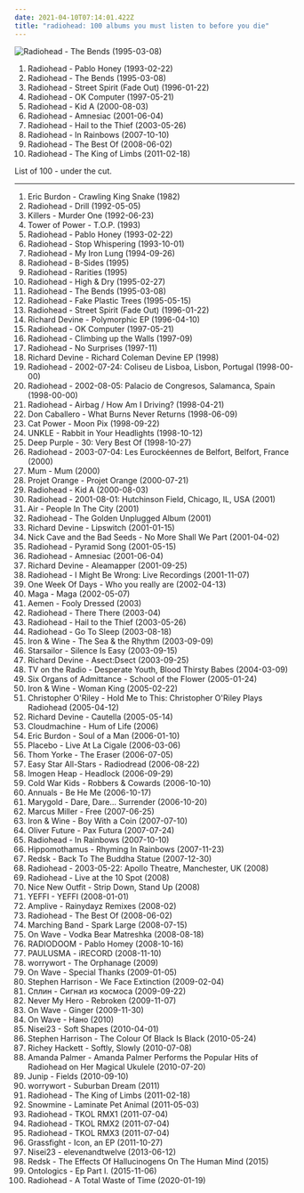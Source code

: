 ```yaml
---
date: 2021-04-10T07:14:01.422Z
title: "radiohead: 100 albums you must listen to before you die"
---
```

![Radiohead - The Bends (1995-03-08)](http://coverartarchive.org/release/42b46c84-2359-326a-87ee-bb056bd300c8/17814801695-500.jpg "Radiohead - The Bends (1995-03-08)")
<ol class="albums">
<li data-cover="https://img.discogs.com/xqf09tHFSiPR9_WfaJUpGLq_MFw=/fit-in/485x484/filters:strip_icc():format(jpeg):mode_rgb():quality(90)/discogs-images/R-2660270-1433472219-9062.jpeg.jpg" data-tags="alternative rock, rock" role="button">Radiohead - Pablo Honey (1993-02-22)</li>
<li data-cover="http://coverartarchive.org/release/42b46c84-2359-326a-87ee-bb056bd300c8/17814801695-500.jpg" data-tags="alternative rock, radiohead, rock" role="button">Radiohead - The Bends (1995-03-08)</li>
<li data-cover="https://img.discogs.com/ETn1Oxqi2diFlex2Qo6tCPRtAaM=/fit-in/599x526/filters:strip_icc():format(jpeg):mode_rgb():quality(90)/discogs-images/R-1818272-1264395745.jpeg.jpg" data-tags="radiohead" role="button">Radiohead - Street Spirit (Fade Out) (1996-01-22)</li>
<li data-cover="https://img.discogs.com/tqXnYlfINIcvurh1bdGgRyyXGy0=/fit-in/321x318/filters:strip_icc():format(jpeg):mode_rgb():quality(90)/discogs-images/R-3710459-1342392164-1799.jpeg.jpg" data-tags="alternative rock, alternative" role="button">Radiohead - OK Computer (1997-05-21)</li>
<li data-cover="http://coverartarchive.org/release/b13f061a-bd3c-3aaf-9a60-64a0c6f7aee5/2563832918-500.jpg" data-tags="electronic, alternative, experimental" role="button">Radiohead - Kid A (2000-08-03)</li>
<li data-cover="http://coverartarchive.org/release/d3f9b159-8eeb-4820-a258-19cc1ebfc770/7629533443-500.jpg" data-tags="alternative, electronic, experimental" role="button">Radiohead - Amnesiac (2001-06-04)</li>
<li data-cover="http://coverartarchive.org/release/60f36c0c-cdcc-34e5-a055-bc3c1843140d/6496042557-500.jpg" data-tags="alternative rock, alternative" role="button">Radiohead - Hail to the Thief (2003-05-26)</li>
<li data-cover="http://coverartarchive.org/release/ea92a194-2d60-35c7-9d56-0e1dba20cd45/8141643246-500.jpg" data-tags="alternative, alternative rock" role="button">Radiohead - In Rainbows (2007-10-10)</li>
<li data-cover="http://coverartarchive.org/release/af8722d8-6248-4b9c-9d30-2183eafa2ed9/7955669731-500.jpg" data-tags="rock, alternative, alternative rock, indie" role="button">Radiohead - The Best Of (2008-06-02)</li>
<li data-cover="http://coverartarchive.org/release/5c545925-f48c-3d5b-b448-23a25f9ec048/5554295701-500.jpg" data-tags="electronic, experimental, alternative" role="button">Radiohead - The King of Limbs (2011-02-18)</li>
</ol>
List of 100 - under the cut.
<!-- more -->

_________________

<ol class="albums">
<li data-cover="https://img.discogs.com/qeLxhnGlYA0cnuU3CKQL6ru7hMI=/fit-in/600x450/filters:strip_icc():format(jpeg):mode_rgb():quality(90)/discogs-images/R-6474715-1422720548-7289.jpeg.jpg" data-tags="classic rock, blues rock, rock" role="button">
Eric Burdon - Crawling King Snake (1982)
</li>
<li data-cover="https://img.discogs.com/DESaXZsdFnR9kDuSorE00vSnTO8=/fit-in/382x389/filters:strip_icc():format(jpeg):mode_rgb():quality(90)/discogs-images/R-3659278-1372517953-6452.jpeg.jpg" data-tags="radiohead" role="button">
Radiohead - Drill (1992-05-05)
</li>
<li data-cover="https://img.discogs.com/j7J75wR0IU3XD5s6NMFad42CGcY=/fit-in/591x591/filters:strip_icc():format(jpeg):mode_rgb():quality(90)/discogs-images/R-815832-1363387656-2931.jpeg.jpg" data-tags="heavy metal" role="button">
Killers - Murder One (1992-06-23)
</li>
<li data-cover="http://coverartarchive.org/release/baabb4d7-6005-4cb8-af6a-39a43e095e36/15248566750-500.jpg" data-tags="funk, soul" role="button">
Tower of Power - T.O.P. (1993)
</li>
<li data-cover="https://img.discogs.com/xqf09tHFSiPR9_WfaJUpGLq_MFw=/fit-in/485x484/filters:strip_icc():format(jpeg):mode_rgb():quality(90)/discogs-images/R-2660270-1433472219-9062.jpeg.jpg" data-tags="alternative rock, rock" role="button">
Radiohead - Pablo Honey (1993-02-22)
</li>
<li data-cover="http://coverartarchive.org/release/b6c9aec5-16d0-494f-9ca6-0b6b49221bfc/10359743249-500.jpg" data-tags="rock, radiohead" role="button">
Radiohead - Stop Whispering (1993-10-01)
</li>
<li data-cover="http://coverartarchive.org/release/13c58395-5df0-4db3-8513-5c2d87bfbd7c/10359692033-500.jpg" data-tags="alternative rock, rock" role="button">
Radiohead - My Iron Lung (1994-09-26)
</li>
<li data-cover="http://coverartarchive.org/release/32c97a47-436c-4d06-9924-519051421538/15257917190-500.jpg" data-tags="radiohead, no radiohead radio, forgotten, alternative choice, rockshit, cadfinem, cadfinem best, radiohead and others" role="button">
Radiohead - B-Sides (1995)
</li>
<li data-cover="https://img.discogs.com/DESaXZsdFnR9kDuSorE00vSnTO8=/fit-in/382x389/filters:strip_icc():format(jpeg):mode_rgb():quality(90)/discogs-images/R-3659278-1372517953-6452.jpeg.jpg" data-tags="electronica, melancholic, radiohead, alternative choice, grade 10" role="button">
Radiohead - Rarities (1995)
</li>
<li data-cover="http://coverartarchive.org/release/f3954aa9-d99a-45ef-a89d-c821c6df1ab0/7465882312-500.jpg" data-tags="alternative, radiohead" role="button">
Radiohead - High & Dry (1995-02-27)
</li>
<li data-cover="http://coverartarchive.org/release/42b46c84-2359-326a-87ee-bb056bd300c8/17814801695-500.jpg" data-tags="alternative rock, radiohead, rock" role="button">
Radiohead - The Bends (1995-03-08)
</li>
<li data-cover="http://coverartarchive.org/release/64859326-ec63-4157-8744-b3341ba90b50/18015734353-500.jpg" data-tags="indie" role="button">
Radiohead - Fake Plastic Trees (1995-05-15)
</li>
<li data-cover="https://img.discogs.com/ETn1Oxqi2diFlex2Qo6tCPRtAaM=/fit-in/599x526/filters:strip_icc():format(jpeg):mode_rgb():quality(90)/discogs-images/R-1818272-1264395745.jpeg.jpg" data-tags="radiohead" role="button">
Radiohead - Street Spirit (Fade Out) (1996-01-22)
</li>
<li data-cover="https://img.discogs.com/Ejrt6DqevHNLWrrotyce08SQi9s=/fit-in/307x307/filters:strip_icc():format(jpeg):mode_rgb():quality(90)/discogs-images/R-38757-1099510309.jpg.jpg" data-tags="hip-hop, electronic, electronica, trip-hop, indie, jazz, rock, japanese, instrumental, punk, alternative, reggae, hardcore, emo, folk, ambient, experimental, indie rock, downtempo, dub, electro, dark, industrial, experimental techno, blues, techno, ska, abstract, warp, idm, glitch, drum and bass, avant-garde, american, acid, detroit, john coltrane, insane, avantgarde, punk rock, warp records, rephlex, bpitch control, illbient, complex, radiohead, breakcore, drill and bass, roots reggae, manic street preachers, genesis, electronic music, the knife, m83, skam, atlanta, swans, the mountain goats, patrick wolf, camel, kent, current 93, avant, drill n bass, blipp, melvins, john zorn, king crimson, the residents, acid techno, opeth, experimental electronic, kayo dot, nest, charles mingus, boris, drift, cunninlynguists, ornette coleman, sigur rós, agalloch, ulver, jan johansson, minimal noise, the legendary pink dots, van der graaf generator, magma, gentle giant, bo hansson, 5ive, tenhi, devil doll, blut aus nord, richard devine, alcest, genghis tron, drudkh" role="button">
Richard Devine - Polymorphic EP (1996-04-10)
</li>
<li data-cover="https://img.discogs.com/tqXnYlfINIcvurh1bdGgRyyXGy0=/fit-in/321x318/filters:strip_icc():format(jpeg):mode_rgb():quality(90)/discogs-images/R-3710459-1342392164-1799.jpeg.jpg" data-tags="alternative rock, alternative" role="button">
Radiohead - OK Computer (1997-05-21)
</li>
<li data-cover="https://img.discogs.com/nmgULGtkU1_pKIP1PjRWeKOP1W0=/fit-in/600x539/filters:strip_icc():format(jpeg):mode_rgb():quality(90)/discogs-images/R-9285184-1477947552-3624.jpeg.jpg" data-tags="rock, radiohead, no radiohead radio, ok computer, pans selection, climbing up the walls-radiohead, climbing up the walls" role="button">
Radiohead - Climbing up the Walls (1997-09)
</li>
<li data-cover="https://img.discogs.com/MN8arfhP3HiB4aptn1_2k00vhzc=/fit-in/600x934/filters:strip_icc():format(jpeg):mode_rgb():quality(90)/discogs-images/R-739418-1427238173-4137.jpeg.jpg" data-tags="radiohead" role="button">
Radiohead - No Surprises (1997-11)
</li>
<li data-cover="http://coverartarchive.org/release/7a335601-4fcb-470f-84a6-ede4080a9e52/8250763843-500.jpg" data-tags="hip-hop, electronic, electronica, trip-hop, indie, jazz, rock, japanese, instrumental, punk, alternative, reggae, hardcore, emo, folk, ambient, experimental, indie rock, downtempo, dub, electro, dark, industrial, experimental techno, blues, techno, ska, abstract, warp, idm, glitch, drum and bass, avant-garde, american, acid, detroit, john coltrane, insane, avantgarde, punk rock, warp records, rephlex, bpitch control, illbient, complex, radiohead, breakcore, drill and bass, roots reggae, manic street preachers, genesis, electronic music, the knife, m83, skam, atlanta, swans, the mountain goats, patrick wolf, camel, kent, current 93, avant, drill n bass, blipp, melvins, john zorn, king crimson, the residents, acid techno, opeth, experimental electronic, kayo dot, nest, charles mingus, boris, drift, cunninlynguists, ornette coleman, sigur rós, agalloch, ulver, jan johansson, minimal noise, the legendary pink dots, van der graaf generator, magma, gentle giant, bo hansson, 5ive, tenhi, devil doll, blut aus nord, richard devine, alcest, genghis tron, drudkh" role="button">
Richard Devine - Richard Coleman Devine EP (1998)
</li>
<li data-cover="https://img.discogs.com/5Z1-0HwawuBe2UUBZiH1dCzXHgE=/fit-in/280x500/filters:strip_icc():format(jpeg):mode_rgb():quality(90)/discogs-images/R-1395704-1359314565-1413.jpeg.jpg" data-tags="radiohead" role="button">
Radiohead - 2002-07-24: Coliseu de Lisboa, Lisbon, Portugal (1998-00-00)
</li>
<li data-cover="https://img.discogs.com/5Z1-0HwawuBe2UUBZiH1dCzXHgE=/fit-in/280x500/filters:strip_icc():format(jpeg):mode_rgb():quality(90)/discogs-images/R-1395704-1359314565-1413.jpeg.jpg" data-tags="rock, alternative rock, radiohead, britrock" role="button">
Radiohead - 2002-08-05: Palacio de Congresos, Salamanca, Spain (1998-00-00)
</li>
<li data-cover="http://coverartarchive.org/release/9b69cc24-f015-4e5f-bef1-3518c46611ca/8119666422-500.jpg" data-tags="alternative, 90s" role="button">
Radiohead - Airbag / How Am I Driving? (1998-04-21)
</li>
<li data-cover="http://coverartarchive.org/release/7e5af94a-6e11-4bb4-99ba-177d322027fa/16110487955-500.jpg" data-tags="math rock, instrumental" role="button">
Don Caballero - What Burns Never Returns (1998-06-09)
</li>
<li data-cover="http://coverartarchive.org/release/5d58d210-a58c-4532-a2f5-54c6001a063d/12639050704-500.jpg" data-tags="90s, indie, mellow" role="button">
Cat Power - Moon Pix (1998-09-22)
</li>
<li data-cover="http://coverartarchive.org/release/04af477c-150b-36e0-a85d-f3019bd719d3/4530772028-500.jpg" data-tags="electronic, trip-hop" role="button">
UNKLE - Rabbit in Your Headlights (1998-10-12)
</li>
<li data-cover="https://img.discogs.com/4cLrRtJRN_lbvAoEKln8f-AmfhM=/fit-in/600x600/filters:strip_icc():format(jpeg):mode_rgb():quality(90)/discogs-images/R-13211906-1550027996-1166.jpeg.jpg" data-tags="hard rock, rock, compilation" role="button">
Deep Purple - 30: Very Best Of (1998-10-27)
</li>
<li data-cover="https://img.discogs.com/9j-Ngm5-qgghV-8QRJgIczgYD84=/fit-in/220x220/filters:strip_icc():format(jpeg):mode_rgb():quality(90)/discogs-images/R-923134-1173223576.jpeg.jpg" data-tags="radiohead" role="button">
Radiohead - 2003-07-04: Les Eurockéennes de Belfort, Belfort, France (2000)
</li>
<li data-cover="http://coverartarchive.org/release/5680b7dc-345a-4163-b68e-02af27f19a44/3956533827-500.jpg" data-tags="electronic" role="button">
Mum - Mum (2000)
</li>
<li data-cover="http://coverartarchive.org/release/cbf753f0-6800-422c-a0d6-e8013174117f/6641335192-500.jpg" data-tags="indie rock, radiohead, québec" role="button">
Projet Orange - Projet Orange (2000-07-21)
</li>
<li data-cover="http://coverartarchive.org/release/b13f061a-bd3c-3aaf-9a60-64a0c6f7aee5/2563832918-500.jpg" data-tags="electronic, alternative, experimental" role="button">
Radiohead - Kid A (2000-08-03)
</li>
<li data-cover="https://img.discogs.com/aMfrgIHonHhRUUgTvtF04wBrh3g=/fit-in/600x926/filters:strip_icc():format(jpeg):mode_rgb():quality(90)/discogs-images/R-12883754-1543794879-7157.jpeg.jpg" data-tags="radiohead" role="button">
Radiohead - 2001-08-01: Hutchinson Field, Chicago, IL, USA (2001)
</li>
<li data-cover="http://coverartarchive.org/release/0ecfd5df-71b2-4b52-b89d-101328abbaa2/1149258809-500.jpg" data-tags="electronic, french, ambient, radiohead" role="button">
Air - People In The City (2001)
</li>
<li data-cover="http://coverartarchive.org/release/37536e72-7cda-4ad8-bda4-38585f801d48/2026828569-500.jpg" data-tags="radiohead" role="button">
Radiohead - The Golden Unplugged Album (2001)
</li>
<li data-cover="http://coverartarchive.org/release/a8055549-5554-3436-8431-f65f91d919c7/22629300349-500.jpg" data-tags="idm" role="button">
Richard Devine - Lipswitch (2001-01-15)
</li>
<li data-cover="http://coverartarchive.org/release/e1612bf7-fed9-423b-bfd2-2fc73943b87a/1261394607-500.jpg" data-tags="00s, singer-songwriter, melancholy" role="button">
Nick Cave and the Bad Seeds - No More Shall We Part (2001-04-02)
</li>
<li data-cover="https://via.placeholder.com/450" data-tags="radiohead" role="button">
Radiohead - Pyramid Song (2001-05-15)
</li>
<li data-cover="http://coverartarchive.org/release/d3f9b159-8eeb-4820-a258-19cc1ebfc770/7629533443-500.jpg" data-tags="alternative, electronic, experimental" role="button">
Radiohead - Amnesiac (2001-06-04)
</li>
<li data-cover="http://coverartarchive.org/release/a9487690-07a2-4401-bab8-b5d614ee7ef9/2570949772-500.jpg" data-tags="electronica, ambient, idm" role="button">
Richard Devine - Aleamapper (2001-09-25)
</li>
<li data-cover="https://via.placeholder.com/450" data-tags="live" role="button">
Radiohead - I Might Be Wrong: Live Recordings (2001-11-07)
</li>
<li data-cover="https://via.placeholder.com/450" data-tags="rock, female vocalists, christian, irish, singer songwriter" role="button">
One Week Of Days - Who you really are (2002-04-13)
</li>
<li data-cover="http://coverartarchive.org/release/f5d09eba-bc7f-4448-951b-b462dcf89447/16300977644-500.jpg" data-tags="indie, radiohead, wintercase 08, favorite albums 2002, spanish favorites xxi" role="button">
Maga - Maga (2002-05-07)
</li>
<li data-cover="https://img.discogs.com/htpLwIjkl-QrT6hFY5yCjm38_nM=/fit-in/600x596/filters:strip_icc():format(jpeg):mode_rgb():quality(90)/discogs-images/R-1592420-1230827313.jpeg.jpg" data-tags="indie, rock, alternative, alternative rock, britpop" role="button">
Aemen - Fooly Dressed (2003)
</li>
<li data-cover="https://img.discogs.com/HJ-H-bugTIdIHo_--kU1U46Lb7Q=/fit-in/600x594/filters:strip_icc():format(jpeg):mode_rgb():quality(90)/discogs-images/R-144322-1496368969-8848.jpeg.jpg" data-tags="radiohead" role="button">
Radiohead - There There (2003-04)
</li>
<li data-cover="http://coverartarchive.org/release/60f36c0c-cdcc-34e5-a055-bc3c1843140d/6496042557-500.jpg" data-tags="alternative rock, alternative" role="button">
Radiohead - Hail to the Thief (2003-05-26)
</li>
<li data-cover="https://img.discogs.com/MN8arfhP3HiB4aptn1_2k00vhzc=/fit-in/600x934/filters:strip_icc():format(jpeg):mode_rgb():quality(90)/discogs-images/R-739418-1427238173-4137.jpeg.jpg" data-tags="radiohead" role="button">
Radiohead - Go To Sleep (2003-08-18)
</li>
<li data-cover="http://coverartarchive.org/release/cecb3113-768b-4d15-b55c-e6dc68e959e3/20751703403-500.jpg" data-tags="folk" role="button">
Iron & Wine - The Sea & the Rhythm (2003-09-09)
</li>
<li data-cover="https://img.discogs.com/jrWVzobDRoF5M8iFRO0_ha-z8PQ=/fit-in/600x592/filters:strip_icc():format(jpeg):mode_rgb():quality(90)/discogs-images/R-434193-1482085620-7376.jpeg.jpg" data-tags="britpop, indie rock" role="button">
Starsailor - Silence Is Easy (2003-09-15)
</li>
<li data-cover="http://coverartarchive.org/release/547b4ef2-493e-40ab-84e8-fe7e482fe152/2570952366-500.jpg" data-tags="glitch, idm" role="button">
Richard Devine - Asect:Dsect (2003-09-25)
</li>
<li data-cover="http://coverartarchive.org/release/f9cafd68-0169-4480-8d12-8583375bc173/13899396319-500.jpg" data-tags="indie rock" role="button">
TV on the Radio - Desperate Youth, Blood Thirsty Babes (2004-03-09)
</li>
<li data-cover="http://coverartarchive.org/release/d6d5ba16-50eb-4b3d-94b8-ca9926ccb9d5/26159823167-500.jpg" data-tags="folk, psychedelic" role="button">
Six Organs of Admittance - School of the Flower (2005-01-24)
</li>
<li data-cover="http://coverartarchive.org/release/e1eb508e-06ac-4f4d-949d-e836726ac258/10364697005-500.jpg" data-tags="folk, acoustic, indie" role="button">
Iron & Wine - Woman King (2005-02-22)
</li>
<li data-cover="http://coverartarchive.org/release/06d9892b-7ea6-4ff9-9340-d4f8a38cf28d/13367783489-500.jpg" data-tags="radiohead" role="button">
Christopher O'Riley - Hold Me to This: Christopher O'Riley Plays Radiohead (2005-04-12)
</li>
<li data-cover="http://coverartarchive.org/release/8e013c03-e229-4f46-b68b-42431c37b8a0/2570949938-500.jpg" data-tags="electronica, ambient, idm" role="button">
Richard Devine - Cautella (2005-05-14)
</li>
<li data-cover="http://coverartarchive.org/release/4274a0b2-d3bf-48c1-bbab-b800e820b645/1181270532-500.jpg" data-tags="indie, chill, favorite bands, british, alternative, emo, folk, indie rock, piano, acoustic, british trad rock, britpop, romantic, art rock, mellow, muse, melancholy, melancholic, relaxing, coldplay, radiohead, dutch, brit rock, piano rock, male vocalists, singer songwriter, acoustic rock, alternative pop, relax, greys anatomy, keane, faves, favourite artists, brit, nederpop, brit pop, britrock, dave matthews band, favourite bands, acoustic indie, dutch rock, hollanders, free flow, dutch indie, indie piano, love male vocalist" role="button">
Cloudmachine - Hum of Life (2006)
</li>
<li data-cover="https://img.discogs.com/tbjvO5P5uaxM-toVTdsIXB5o3QQ=/fit-in/500x500/filters:strip_icc():format(jpeg):mode_rgb():quality(90)/discogs-images/R-3528944-1334010593.jpeg.jpg" data-tags="blues, rock" role="button">
Eric Burdon - Soul of a Man (2006-01-10)
</li>
<li data-cover="https://via.placeholder.com/450" data-tags="alternative rock" role="button">
Placebo - Live At La Cigale (2006-03-06)
</li>
<li data-cover="http://coverartarchive.org/release/c210f11e-7855-4828-a05c-e9670ce4289b/3192389215-500.jpg" data-tags="electronic" role="button">
Thom Yorke - The Eraser (2006-07-05)
</li>
<li data-cover="http://coverartarchive.org/release/c13c0bb8-8e6b-4163-a053-5ad21f6fec2b/22100874189-500.jpg" data-tags="reggae" role="button">
Easy Star All-Stars - Radiodread (2006-08-22)
</li>
<li data-cover="http://coverartarchive.org/release/5b8a8a42-4215-4b9d-8c67-723e2b3643fd/14691045567-500.jpg" data-tags="radiohead, imogen heap - headlock, speak for yourself - imogen heap" role="button">
Imogen Heap - Headlock (2006-09-29)
</li>
<li data-cover="http://coverartarchive.org/release/1cd89dd6-158f-43c8-8a36-70546defb4a9/16174037445-500.jpg" data-tags="indie, indie rock" role="button">
Cold War Kids - Robbers & Cowards (2006-10-10)
</li>
<li data-cover="http://coverartarchive.org/release/d901e352-6ad2-4905-86d5-4b53e4143ec7/18831253948-500.jpg" data-tags="rock" role="button">
Annuals - Be He Me (2006-10-17)
</li>
<li data-cover="https://img.discogs.com/Ki6JifC1GOKxxCS0PxCTuu6ftX8=/fit-in/600x530/filters:strip_icc():format(jpeg):mode_rgb():quality(90)/discogs-images/R-9845614-1487484354-2331.jpeg.jpg" data-tags="indie, pop, rock, alternative, alternative rock, experimental, indie rock, sad, pop rock, radiohead, switzerland, swiss, schweiz, electro rock, little jig records, little jig, lucerne, luzern, loneley, male vocals" role="button">
Marygold - Dare, Dare... Surrender (2006-10-20)
</li>
<li data-cover="http://coverartarchive.org/release/e8544e43-20fa-4f99-b1a3-5b7a7fb7ff96/16705318697-500.jpg" data-tags="jazz, funk, bass" role="button">
Marcus Miller - Free (2007-06-25)
</li>
<li data-cover="http://coverartarchive.org/release/108ee225-279b-4540-a2cf-7e0eebea5718/20751410721-500.jpg" data-tags="alternative, singer-songwriter, radiohead, kellys essentials, albums checked" role="button">
Iron & Wine - Boy With a Coin (2007-07-10)
</li>
<li data-cover="http://coverartarchive.org/release/42ceadc6-2214-4089-b7ed-ae36fb2f1869/18752063653-500.jpg" data-tags="indie rock" role="button">
Oliver Future - Pax Futura (2007-07-24)
</li>
<li data-cover="http://coverartarchive.org/release/ea92a194-2d60-35c7-9d56-0e1dba20cd45/8141643246-500.jpg" data-tags="alternative, alternative rock" role="button">
Radiohead - In Rainbows (2007-10-10)
</li>
<li data-cover="http://coverartarchive.org/release/b8ac663c-e059-4eac-9f0d-6a84e8bb438d/3990733537-500.jpg" data-tags="hip hop, remix, mos def, radiohead, kanye west, mash up, beastie boys, common, murs, talib kweli, blackalicious" role="button">
Hippomothamus - Rhyming In Rainbows (2007-11-23)
</li>
<li data-cover="http://coverartarchive.org/release/59b467d0-b88e-4d29-bd0b-c2909714e83d/1279412647-500.jpg" data-tags="ska" role="button">
Redsk - Back To The Buddha Statue (2007-12-30)
</li>
<li data-cover="https://img.discogs.com/ETn1Oxqi2diFlex2Qo6tCPRtAaM=/fit-in/599x526/filters:strip_icc():format(jpeg):mode_rgb():quality(90)/discogs-images/R-1818272-1264395745.jpeg.jpg" data-tags="radiohead" role="button">
Radiohead - 2003-05-22: Apollo Theatre, Manchester, UK (2008)
</li>
<li data-cover="https://img.discogs.com/ETn1Oxqi2diFlex2Qo6tCPRtAaM=/fit-in/599x526/filters:strip_icc():format(jpeg):mode_rgb():quality(90)/discogs-images/R-1818272-1264395745.jpeg.jpg" data-tags="radiohead" role="button">
Radiohead - Live at the 10 Spot (2008)
</li>
<li data-cover="https://img.discogs.com/yR2f6WSrJl7ExpJynOdeqOa-x1M=/fit-in/600x536/filters:strip_icc():format(jpeg):mode_rgb():quality(90)/discogs-images/R-5807809-1556228949-2004.jpeg.jpg" data-tags="post-rock, radiohead, tunng, the notwist, dntel, karate, get cape wear cape fly" role="button">
Nice New Outfit - Strip Down, Stand Up (2008)
</li>
<li data-cover="https://via.placeholder.com/450" data-tags="close your eyes, yeffi" role="button">
YEFFI - YEFFI (2008-01-01)
</li>
<li data-cover="http://coverartarchive.org/release/8033c52e-ac94-4c3b-aaf5-e32d423b856d/1102216602-500.jpg" data-tags="hip-hop, radiohead, free albums" role="button">
Amplive - Rainydayz Remixes (2008-02)
</li>
<li data-cover="http://coverartarchive.org/release/af8722d8-6248-4b9c-9d30-2183eafa2ed9/7955669731-500.jpg" data-tags="rock, alternative, alternative rock, indie" role="button">
Radiohead - The Best Of (2008-06-02)
</li>
<li data-cover="http://coverartarchive.org/release/6cda2aab-071a-466d-b4d9-36d8563a5f36/8647595415-500.jpg" data-tags="coldplay, radiohead, beatles, the shins, beach boys, weezer, modest mouse, vampire weekend, fleet foxes, excelsior, rogue wave, belle and sabastian" role="button">
Marching Band - Spark Large (2008-07-15)
</li>
<li data-cover="https://img.discogs.com/-NTsx2QVPvmDEywrWv9bIvwmkog=/fit-in/450x450/filters:strip_icc():format(jpeg):mode_rgb():quality(90)/discogs-images/R-2102567-1264143852.jpeg.jpg" data-tags="indie, indie rock, muse, radiohead, placebo, kasabian, on wave" role="button">
On Wave - Vodka Bear Matreshka (2008-08-18)
</li>
<li data-cover="https://via.placeholder.com/450" data-tags="hip-hop, underground hip-hop, mf doom, radiohead, crossover, samples, netlabel, copyleft, creative commons, weblabel, netaudio, webaudio, modicum of silence" role="button">
RADIODOOM - Pablo Homey (2008-10-16)
</li>
<li data-cover="http://coverartarchive.org/release/da7a76a3-331d-4447-ab2f-4d686ae6a8f0/5165829371-500.jpg" data-tags="arctic monkeys, radiohead, the beatles, neil young, tom waits, will oldham, snow patrol, nick drake, jefferson airplane, the bees, joanna newsom, the doors, bon iver, fleet foxes, deus, calexico, the, ron sexsmith, yo la tengo, andrew bird, spirit, howe gelb, zita swoon, the stones, moke, de staat, alamo race track, daryll-ann" role="button">
PAULUSMA - iRECORD (2008-11-10)
</li>
<li data-cover="https://via.placeholder.com/450" data-tags="indie, jazz, pop, rock, punk, alternative, arcade fire, lo-fi, singer, songwriter, coldplay, radiohead, the beatles, independent, sonic youth, amateur, paul mccartney, daniel johnston, the white stripes, elliot smith, the smashing pumpkins, wavves, eels, bedroom, jon brion, badly drawn boy, micachu, worrywort" role="button">
worrywort - The Orphanage (2009)
</li>
<li data-cover="https://img.discogs.com/myVJ1w_7JUVMW5e2mbEPSJgugtU=/fit-in/400x400/filters:strip_icc():format(jpeg):mode_rgb():quality(90)/discogs-images/R-2102555-1264142800.jpeg.jpg" data-tags="indie, indie rock, britpop, muse, placebo, nirvana, on wave" role="button">
On Wave - Special Thanks (2009-01-05)
</li>
<li data-cover="https://img.discogs.com/6000I-DOjj90nH1emkBf6uZeT30=/fit-in/600x600/filters:strip_icc():format(jpeg):mode_rgb():quality(90)/discogs-images/R-1662437-1271153798.jpeg.jpg" data-tags="indie, rock, alternative, indie pop, sad, lo-fi, britpop, jangle pop, shoegaze, scottish, outsider, atmospheric, mellow, melancholic, coldplay, radiohead, the smiths, 80's, 00's, bjork, the beatles, edinburgh, scott walker, david bowie, joy division, new order, morrissey, bob dylan, talking heads, suede, the verve, the doors, belle and sebastian, jangle, c86, bowie, quirky music, lloyd cole, orange juice, metropak" role="button">
Stephen Harrison - We Face Extinction (2009-02-04)
</li>
<li data-cover="http://coverartarchive.org/release/a0c542f3-9cf8-493d-8568-f83bfb4e97b0/3409399361-500.jpg" data-tags="rock" role="button">
Сплин - Сигнал из космоса (2009-09-22)
</li>
<li data-cover="https://via.placeholder.com/450" data-tags="rock, alternative rock, pop rock, guitar, pop punk, green day, 30 seconds to mars, never my hero" role="button">
Never My Hero - Rebroken (2009-11-07)
</li>
<li data-cover="http://coverartarchive.org/release/aeb76f16-36fc-441e-81e8-13bc53a1d378/1360391250-500.jpg" data-tags="indie, indie rock, britpop, radiohead, placebo, on wave, muse, nirvana" role="button">
On Wave - Ginger (2009-11-30)
</li>
<li data-cover="http://coverartarchive.org/release/1fa49f49-ba7d-43fd-bbcb-cf1306487547/9819714775-500.jpg" data-tags="russian, russian indie, indie, indie rock, on wave" role="button">
On Wave - Нано (2010)
</li>
<li data-cover="http://coverartarchive.org/release/14e607a1-520f-4b57-b719-e563cb879d2f/6217110183-500.jpg" data-tags="ambient, experimental, netlabel, rec72, creative commons" role="button">
Nisei23 - Soft Shapes (2010-04-01)
</li>
<li data-cover="https://img.discogs.com/L6AaZ19r-7pg0o3KL2UQzMNheds=/fit-in/566x546/filters:strip_icc():format(jpeg):mode_rgb():quality(90)/discogs-images/R-2289611-1274717101.jpeg.jpg" data-tags="indie, alternative, indie pop, twee, sad, singer-songwriter, lo-fi, jangle pop, romantic, atmospheric, coldplay, radiohead, the smiths, love songs, john peel, john lennon, the beatles, portishead, franz ferdinand, scott walker, david bowie, blur, johnny cash, joy division, oasis, new order, morrissey, simon and garfunkel, bob dylan, joni mitchell, lou reed, elliott smith, pulp, the verve, nick drake, lloyd cole and the commotions, belle and sebastian, velvet underground, george harrison, rufus wainwright, jangle, jarvis cocker, momus, c86, eva cassidy, bowie, kings of convenience, paul weller, crowded house, richard ashcroft, david gray, lloyd cole, glasvegas, roddy frame, orange juice, edwin collins, the walker brothers, stephen harrison, metropak" role="button">
Stephen Harrison - The Colour Of Black Is Black (2010-05-24)
</li>
<li data-cover="http://coverartarchive.org/release/026f274b-8a70-4bb6-9830-c0c2b78e896c/1870372955-500.jpg" data-tags="electronic, electronica, radiohead" role="button">
Richey Hackett - Softly, Slowly (2010-07-08)
</li>
<li data-cover="http://coverartarchive.org/release/ddd15036-d7d0-4a76-b9d6-a3be99e346ab/2720295799-500.jpg" data-tags="cover, singer-songwriter, ukulele" role="button">
Amanda Palmer - Amanda Palmer Performs the Popular Hits of Radiohead on Her Magical Ukulele (2010-07-20)
</li>
<li data-cover="https://img.discogs.com/PSGTlubRMMMMQZqqlr_9rlq3MGM=/fit-in/500x444/filters:strip_icc():format(jpeg):mode_rgb():quality(90)/discogs-images/R-2442256-1284291473.jpeg.jpg" data-tags="indie, swedish" role="button">
Junip - Fields (2010-09-10)
</li>
<li data-cover="https://via.placeholder.com/450" data-tags="indie, jazz, pop, rock, punk, alternative, arcade fire, lo-fi, singer, songwriter, coldplay, radiohead, the beatles, independent, sonic youth, amateur, paul mccartney, daniel johnston, the white stripes, elliot smith, the smashing pumpkins, wavves, eels, bedroom, jon brion, badly drawn boy, micachu, worrywort" role="button">
worrywort - Suburban Dream (2011)
</li>
<li data-cover="http://coverartarchive.org/release/5c545925-f48c-3d5b-b448-23a25f9ec048/5554295701-500.jpg" data-tags="electronic, experimental, alternative" role="button">
Radiohead - The King of Limbs (2011-02-18)
</li>
<li data-cover="http://coverartarchive.org/release/ecf01ee4-d3f9-4717-bb5d-a0a9069c9e72/6388312345-500.jpg" data-tags="electronic, indie, rock, indie rock" role="button">
Snowmine - Laminate Pet Animal (2011-05-03)
</li>
<li data-cover="https://img.discogs.com/iIyewk0a5IMCZKdOnUU2-fAsq78=/fit-in/500x500/filters:strip_icc():format(jpeg):mode_rgb():quality(90)/discogs-images/R-3240637-1322149529.jpeg.jpg" data-tags="electronic, house, radiohead, 10s, caribou, rmx, pop indie electronic remix, jacques greene, ticker tape, tkol" role="button">
Radiohead - TKOL RMX1 (2011-07-04)
</li>
<li data-cover="https://img.discogs.com/iIyewk0a5IMCZKdOnUU2-fAsq78=/fit-in/500x500/filters:strip_icc():format(jpeg):mode_rgb():quality(90)/discogs-images/R-3240637-1322149529.jpeg.jpg" data-tags="electronic, experimental, radiohead, nathan fake, mark pritchard, rmx, pop indie electronic remix, tkol, harmonic 313" role="button">
Radiohead - TKOL RMX2 (2011-07-04)
</li>
<li data-cover="http://coverartarchive.org/release/2ccb7635-9116-47ba-834e-654e1bf53c2a/13532455103-500.jpg" data-tags="electronic, experimental, remix, radiohead, four tet, rmx, lone, tkol, pearson sound" role="button">
Radiohead - TKOL RMX3 (2011-07-04)
</li>
<li data-cover="http://coverartarchive.org/release/9fa14ed3-ce3e-4eb9-ab31-66afa2637e78/4053132508-500.jpg" data-tags="indie, new york, radiohead, the strokes, modest mouse, spoon, interpol, the national, the raveonettes" role="button">
Grassfight - Icon, an EP (2011-10-27)
</li>
<li data-cover="http://coverartarchive.org/release/78861ccc-07f4-4425-9772-01e6e839efcf/6218266788-500.jpg" data-tags="noise, electronica, indie, jazz, japanese, instrumental, alternative, ambient, experimental, dub, piano, acoustic, shoegaze, electro acoustic, dreamy, weird, surreal, haunting, nu-gaze, dream pop, drone, art rock, field recording, progressive, mellow, organic, ethereal, autechre, german, post rock, radiohead, dark ambient, unusual, soundscapes, shoegazer, relax, boards of canada, erik satie, thai, guitars, neo classical, netlabel, electronic music, rec72, creative commons, moog, different, brian eno, my bloody valentine, russia, free download, manson, natural, satie, mellow chillout, idm-ambient, buddy rich, idm breaks, nisei23" role="button">
Nisei23 - elevenandtwelve (2013-06-12)
</li>
<li data-cover="http://coverartarchive.org/release/4de045c4-f901-40b6-835f-5e6562a57fe0/2072962756-500.jpg" data-tags="ska" role="button">
Redsk - The Effects Of Hallucinogens On The Human Mind (2015)
</li>
<li data-cover="https://img.discogs.com/EJS_ok7UTFlRBpIiKYlCQrg98tQ=/fit-in/600x600/filters:strip_icc():format(jpeg):mode_rgb():quality(90)/discogs-images/R-11161860-1511011110-3925.jpeg.jpg" data-tags="radiohead, beck, mgmt, elecronic, kid cudi, double drum duo, matt walshe, ian campopiano, indie electronia" role="button">
Ontologics - Ep Part I. (2015-11-06)
</li>
<li data-cover="https://img.discogs.com/Arq8rSkPpjcPYSVU0QuD_0wJqWc=/fit-in/600x600/filters:strip_icc():format(jpeg):mode_rgb():quality(90)/discogs-images/R-14962980-1584800765-5139.jpeg.jpg" data-tags="radiohead, no radiohead radio, alternative choice" role="button">
Radiohead - A Total Waste of Time (2020-01-19)
</li>
</ol>